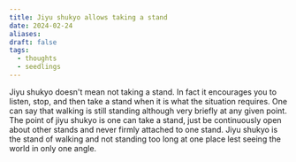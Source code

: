 ```yaml
---
title: Jiyu shukyo allows taking a stand
date: 2024-02-24
aliases: 
draft: false
tags:
  - thoughts
  - seedlings
---
```

Jiyu shukyo doesn't mean not taking a stand. In fact it encourages you to listen, stop, and then take a stand when it is what the situation requires. One can say that walking is still standing although very briefly at any given point. The point of jiyu shukyo is one can take a stand, just be continuously open about other stands and never firmly attached to one stand. Jiyu shukyo is the stand of walking and not standing too long at one place lest seeing the world in only one angle.